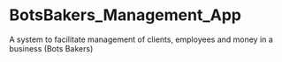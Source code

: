 # BotsBakers_Management_App
A system to facilitate management of clients, employees and money in a business (Bots Bakers)

